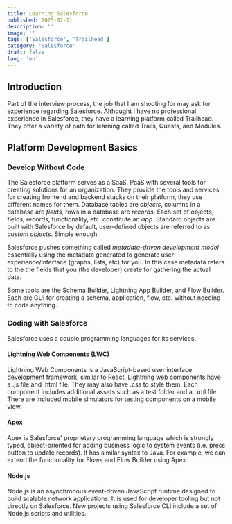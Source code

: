 ```yaml
---
title: Learning Salesforce
published: 2025-02-11
description: ''
image: ''
tags: ['Salesforce', 'Trailhead']
category: 'Salesforce'
draft: false 
lang: 'en'
---
```


## Introduction
Part of the interview process, the job that I am shooting for may ask for experience regarding Salesforce. Althought I have no professional experience in Salesforce, they have a learning platform called Trailhead. They offer a variety of path for learning called Trails, Quests, and Modules. 

## Platform Development Basics

### Develop Without Code
The Salesforce platform serves as a SaaS, PaaS with several tools for creating solutions for an organization. They provide the tools and services for creating frontend and backend stacks on their platform, they use different names for them. Database tables are <em>objects</em>, columns in a database are <em>fields</em>, rows in a database are <em>records</em>. Each set of objects, fields, records, functionality, etc. constitute an <em>app</em>. Standard objects are built with Salesforce by default, user-defined objects are referred to as <em>custom objects</em>. Simple enough. 

Salesforce pushes something called <em>metadata-driven development model</em> essentially using the metadata generated to generate user experience/interface (graphs, lists, etc) for you. In this case metadata refers to the the fields that you (the developer) create for gathering the actual data. 

Some tools are the Schema Builder, Lightning App Builder, and Flow Builder. Each are GUI for creating a schema, application, flow, etc. without needing to code anything. 

### Coding with Salesforce
Salesforce uses a couple programming languages for its services.

#### Lightning Web Components (LWC) 
Lightning Web Components is a JavaScript-based user interface development framework, similar to React. Lightning web components have a .js file and .html file. They may also have .css to style them. Each component includes additional assets such as a test folder and a .xml file. There are included mobile simulators for testing components on a mobile view. 

#### Apex 
Apex is Salesforce' proprietary programming language which is strongly typed, object-oriented for adding business logic to system events (i.e. press button to update records). It has similar syntax to Java. For example, we can extend the functionality for Flows and Flow Builder using Apex.

#### Node.js 
Node.js is an asynchronous event-driven JavaScript runtime designed to build scalable network applications. It is used for developer tooling but not directly on Salesforce. New projects using Salesforce CLI include a set of Node.js scripts and utilities. 

